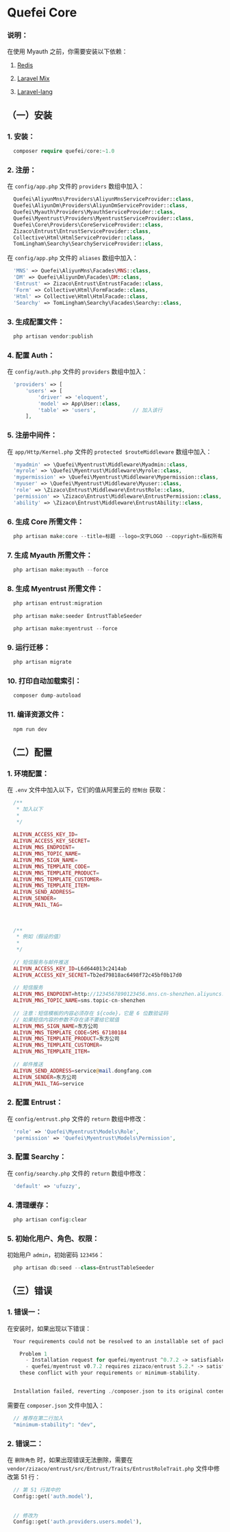# Quefei Core




### 说明：


在使用 Myauth 之前，你需要安装以下依赖：

1. [Redis](http://www.redis.cn)

2. [Laravel Mix](http://d.laravel-china.org/docs/5.4/mix)

3. [Laravel-lang](https://github.com/caouecs/Laravel-lang)




## （一）安装



### 1. 安装：


```php
  composer require quefei/core:~1.0
```



### 2. 注册：


在 `config/app.php` 文件的 `providers` 数组中加入：

```php
  Quefei\AliyunMns\Providers\AliyunMnsServiceProvider::class,
  Quefei\AliyunDm\Providers\AliyunDmServiceProvider::class,
  Quefei\Myauth\Providers\MyauthServiceProvider::class,
  Quefei\Myentrust\Providers\MyentrustServiceProvider::class,
  Quefei\Core\Providers\CoreServiceProvider::class,
  Zizaco\Entrust\EntrustServiceProvider::class,
  Collective\Html\HtmlServiceProvider::class,
  TomLingham\Searchy\SearchyServiceProvider::class,
```


在 `config/app.php` 文件的 `aliases` 数组中加入：

```php
  'MNS' => Quefei\AliyunMns\Facades\MNS::class,
  'DM' => Quefei\AliyunDm\Facades\DM::class,
  'Entrust' => Zizaco\Entrust\EntrustFacade::class,
  'Form' => Collective\Html\FormFacade::class,
  'Html' => Collective\Html\HtmlFacade::class,
  'Searchy' => TomLingham\Searchy\Facades\Searchy::class,
```



### 3. 生成配置文件：


```php
  php artisan vendor:publish
```



### 4. 配置 Auth：


在 `config/auth.php` 文件的 `providers` 数组中加入：

```php
  'providers' => [
      'users' => [
          'driver' => 'eloquent',
          'model' => App\User::class,
          'table' => 'users',            // 加入该行
      ],
```



### 5. 注册中间件：


在 `app/Http/Kernel.php` 文件的 `protected $routeMiddleware` 数组中加入：

```php
  'myadmin' => \Quefei\Myentrust\Middleware\Myadmin::class,
  'myrole' => \Quefei\Myentrust\Middleware\Myrole::class,
  'mypermission' => \Quefei\Myentrust\Middleware\Mypermission::class,
  'myuser' => \Quefei\Myentrust\Middleware\Myuser::class,
  'role' => \Zizaco\Entrust\Middleware\EntrustRole::class,
  'permission' => \Zizaco\Entrust\Middleware\EntrustPermission::class,
  'ability' => \Zizaco\Entrust\Middleware\EntrustAbility::class,
```



### 6. 生成 Core 所需文件：


```php
  php artisan make:core --title=标题 --logo=文字LOGO --copyright=版权所有者
```



### 7. 生成 Myauth 所需文件：


```php
  php artisan make:myauth --force
```



### 8. 生成 Myentrust 所需文件：


```php
  php artisan entrust:migration
  
  php artisan make:seeder EntrustTableSeeder

  php artisan make:myentrust --force
```



### 9. 运行迁移：


```php
  php artisan migrate
```



### 10. 打印自动加载索引：


```php
  composer dump-autoload
```



### 11. 编译资源文件：


```php
  npm run dev
```




## （二）配置



### 1. 环境配置：


在 `.env` 文件中加入以下，它们的值从阿里云的 `控制台` 获取：

```php
  /**
   * 加入以下
   * 
   */
   
  ALIYUN_ACCESS_KEY_ID=
  ALIYUN_ACCESS_KEY_SECRET=
  ALIYUN_MNS_ENDPOINT=
  ALIYUN_MNS_TOPIC_NAME=
  ALIYUN_MNS_SIGN_NAME=
  ALIYUN_MNS_TEMPLATE_CODE=
  ALIYUN_MNS_TEMPLATE_PRODUCT=
  ALIYUN_MNS_TEMPLATE_CUSTOMER=
  ALIYUN_MNS_TEMPLATE_ITEM=
  ALIYUN_SEND_ADDRESS=
  ALIYUN_SENDER=
  ALIYUN_MAIL_TAG=
  
  
  
  /**
   * 例如（假设的值）
   * 
   */
   
  // 短信服务与邮件推送
  ALIYUN_ACCESS_KEY_ID=L6d644013c2414ab                                        // Access Key ID
  ALIYUN_ACCESS_KEY_SECRET=Tb2ed79818ac6498f72c45bf0b17d0                      // Access Key Secret
  
  // 短信服务
  ALIYUN_MNS_ENDPOINT=http://1234567890123456.mns.cn-shenzhen.aliyuncs.com     // Mns Endpoint
  ALIYUN_MNS_TOPIC_NAME=sms.topic-cn-shenzhen                                  // 主题名称
  
  // 注意：短信模板的内容必须存在 ${code}，它是 6 位数验证码
  // 如果短信内容的参数不存在请不要给它赋值
  ALIYUN_MNS_SIGN_NAME=东方公司                                                // 短信签名
  ALIYUN_MNS_TEMPLATE_CODE=SMS_67180184                                        // 短信模板的 CODE
  ALIYUN_MNS_TEMPLATE_PRODUCT=东方公司                                         // 短信内容的 ${product}
  ALIYUN_MNS_TEMPLATE_CUSTOMER=                                                // 短信内容的 ${customer}
  ALIYUN_MNS_TEMPLATE_ITEM=
  
  // 邮件推送
  ALIYUN_SEND_ADDRESS=service@mail.dongfang.com                                // 发信地址
  ALIYUN_SENDER=东方公司                                                        // 发件人（用户自定义）
  ALIYUN_MAIL_TAG=service                                                      // 邮件标签
```



### 2. 配置 Entrust：


在 `config/entrust.php` 文件的 `return` 数组中修改：

```php
  'role' => 'Quefei\Myentrust\Models\Role',
  'permission' => 'Quefei\Myentrust\Models\Permission',
```



### 3. 配置 Searchy：


在 `config/searchy.php` 文件的 `return` 数组中修改：

```php
  'default' => 'ufuzzy',
```



### 4. 清理缓存：


```php
  php artisan config:clear
```



### 5. 初始化用户、角色、权限：


初始用户 `admin`，初始密码 `123456`：

```php
  php artisan db:seed --class=EntrustTableSeeder
```




## （三）错误



### 1. 错误一：


在安装时，如果出现以下错误：

```php
  Your requirements could not be resolved to an installable set of packages.

    Problem 1
      - Installation request for quefei/myentrust ^0.7.2 -> satisfiable by quefei/myentrust[v0.7.2].
      - quefei/myentrust v0.7.2 requires zizaco/entrust 5.2.* -> satisfiable by zizaco/entrust[5.2.x-dev] but 
	these conflict with your requirements or minimum-stability.


  Installation failed, reverting ./composer.json to its original content.
```


需要在 `composer.json` 文件中加入：

```php
  // 推荐在第二行加入
  "minimum-stability": "dev",
```



### 2. 错误二：


在 `删除角色` 时，如果出现错误无法删除，需要在 `vendor/zizaco/entrust/src/Entrust/Traits/EntrustRoleTrait.php` 文件中修改第 51 行：

```php
  // 第 51 行其中的
  Config::get('auth.model'),
  
  
  // 修改为
  Config::get('auth.providers.users.model'),
```

